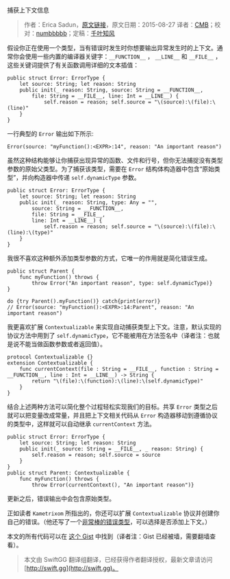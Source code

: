 捕获上下文信息

> 作者：Erica Sadun，[原文链接](http://ericasadun.com/2015/08/27/capturing-context-swiftlang/)，原文日期：2015-08-27
> 译者：[CMB](https://github.com/chenmingbiao)；校对：[numbbbbb](https://github.com/numbbbbb)；定稿：[千叶知风](http://weibo.com/xiaoxxiao)
  









假设你正在使用一个类型，当有错误时发生时你想要输出异常发生时的上下文。通常你会使用一些内置的编译器关键字：`__FUNCTION__` ， `__LINE__` 和 `__FILE__` ，这些关键词提供了有关函数调用详细的文本插值：



    
    public struct Error: ErrorType {
        let source: String; let reason: String
        public init(_ reason: String, source: String = __FUNCTION__,
            file: String = __FILE__, line: Int = __LINE__) {
                self.reason = reason; self.source = "\(source):\(file):\(line)"
        }
    }

一行典型的 `Error` 输出如下所示:

    
    Error(source: "myFunction():<EXPR>:14", reason: "An important reason")

虽然这种结构能够让你捕获出现异常的函数、文件和行号，但你无法捕捉没有类型参数的原始父类型。为了捕获该类型，需要在 `Error` 结构体构造器中包含“原始类型”，并向构造器中传递 `self.dynamicType` 参数。

    
    public struct Error: ErrorType {
        let source: String; let reason: String
        public init(_ reason: String, type: Any = "", 
            source: String = __FUNCTION__,
            file: String = __FILE__, 
            line: Int = __LINE__) {
                self.reason = reason; self.source = "\(source):\(file):\(line):\(type)"
        }
    }

我很不喜欢这种额外添加类型参数的方式，它唯一的作用就是简化错误生成。

    
    public struct Parent {
        func myFunction() throws {
            throw Error("An important reason", type: self.dynamicType)}
    }
    
    do {try Parent().myFunction()} catch{print(error)}
    // Error(source: "myFunction():<EXPR>:14:Parent", reason: "An important reason")

我更喜欢扩展 `Contextualizable` 来实现自动捕获类型上下文。注意，默认实现的协议方法中用到了 `self.dynamicType`，它不能被用在方法签名中（译者注：也就是说不能当做函数参数或者返回值）。

    
    protocol Contextualizable {}
    extension Contextualizable {
        func currentContext(file : String = __FILE__, function : String = __FUNCTION__, line : Int = __LINE__) -> String {
            return "\(file):\(function):\(line):\(self.dynamicType)"
        }
    }

结合上述两种方法可以简化整个过程轻松实现我们的目标。共享 `Error` 类型之后就可以把变量改成常量，并且把上下文相关代码从 `Error` 构造器移动到遵循协议的类型中，这样就可以自动继承 `currentContext` 方法。

    
    public struct Error: ErrorType {
        let source: String; let reason: String
        public init(_ source: String = __FILE__, _ reason: String) {
            self.reason = reason; self.source = source
        }
    }
    public struct Parent: Contextualizable {
        func myFunction() throws {
            throw Error(currentContext(), "An important reason")}

更新之后，错误输出中会包含原始类型。

正如读者 `Kametrixom` 所指出的，你还可以扩展 `Contextualizable` 协议并创建你自己的错误。（他还写了一个[非常棒的错误类型](https://gist.github.com/Kametrixom/21da650bd7c7006a70e3)，可以选择是否添加上下文。）

本文的所有代码可以在 [这个 Gist](https://gist.github.com/erica/b6f4884ed5d70c269107) 中找到（译者注：Gist 已经被墙，需要翻墙查看）。
> 本文由 SwiftGG 翻译组翻译，已经获得作者翻译授权，最新文章请访问 [http://swift.gg](http://swift.gg)。
